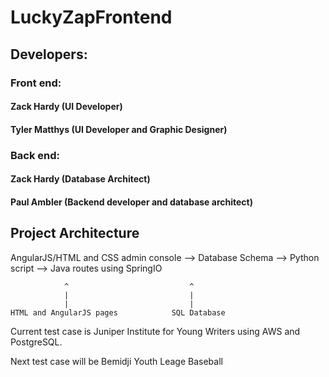 # LuckyZapFrontend

## Developers:

### Front end:

#### Zack Hardy (UI Developer)

#### Tyler Matthys (UI Developer and Graphic Designer)

### Back end:

#### Zack Hardy (Database Architect)

#### Paul Ambler (Backend developer and database architect)

## Project Architecture

AngularJS/HTML and CSS admin console --> Database Schema --> Python script --> Java routes using SpringIO

				^							^
				|							|
				|							|
	HTML and AngularJS pages			SQL Database


Current test case is Juniper Institute for Young Writers using AWS and PostgreSQL.

Next test case will be Bemidji Youth Leage Baseball